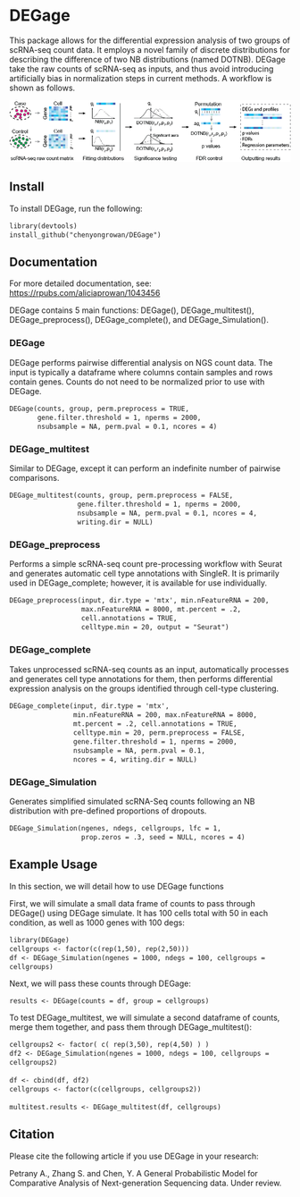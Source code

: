 # DEGage
This package allows for the differential expression analysis of two groups of scRNA-seq count data. It employs a novel family of discrete distributions for describing the difference of two NB distributions (named DOTNB). DEGage take the raw counts of scRNA-seq as inputs, and thus avoid introducing artificially bias in normalization steps in current methods. A workflow is shown as follows.

![DEGage Workflow](/Fig1_DEGage_Workflow.png)

## Install
To install DEGage, run the following:
```
library(devtools)
install_github("chenyongrowan/DEGage")
```
## Documentation
For more detailed documentation, see:    
https://rpubs.com/aliciaprowan/1043456

DEGage contains 5 main functions: DEGage(), DEGage_multitest(), DEGage_preprocess(), DEGage_complete(), and DEGage_Simulation().   

### DEGage
DEGage performs pairwise differential analysis on NGS count data. The input is typically a dataframe where columns contain samples and rows contain genes. Counts do not need to be normalized prior to use with DEGage. 
```
DEGage(counts, group, perm.preprocess = TRUE,
       gene.filter.threshold = 1, nperms = 2000,
       nsubsample = NA, perm.pval = 0.1, ncores = 4)
```

### DEGage_multitest
Similar to DEGage, except it can perform an indefinite number of pairwise comparisons. 
```
DEGage_multitest(counts, group, perm.preprocess = FALSE,
                 gene.filter.threshold = 1, nperms = 2000,
                 nsubsample = NA, perm.pval = 0.1, ncores = 4,
                 writing.dir = NULL)
```

### DEGage_preprocess
Performs a simple scRNA-seq count pre-processing workflow with Seurat and generates automatic cell type annotations with SingleR. It is primarily used in DEGage_complete; however, it is available for use individually.  
```
DEGage_preprocess(input, dir.type = 'mtx', min.nFeatureRNA = 200,
                  max.nFeatureRNA = 8000, mt.percent = .2,
                  cell.annotations = TRUE,
                  celltype.min = 20, output = "Seurat")
```

### DEGage_complete
Takes unprocessed scRNA-seq counts as an input, automatically processes and generates cell type annotations for them, then performs differential expression analysis on the groups identified through cell-type clustering.    
```
DEGage_complete(input, dir.type = 'mtx',
                min.nFeatureRNA = 200, max.nFeatureRNA = 8000, 
                mt.percent = .2, cell.annotations = TRUE,
                celltype.min = 20, perm.preprocess = FALSE,
                gene.filter.threshold = 1, nperms = 2000, 
                nsubsample = NA, perm.pval = 0.1,
                ncores = 4, writing.dir = NULL)
```

### DEGage_Simulation
Generates simplified simulated scRNA-Seq counts following an NB distribution with pre-defined proportions of dropouts.   
```
DEGage_Simulation(ngenes, ndegs, cellgroups, lfc = 1, 
                  prop.zeros = .3, seed = NULL, ncores = 4)
```

## Example Usage
In this section, we will detail how to use DEGage functions

First, we will simulate a small data frame of counts to pass through DEGage() using DEGage simulate. It has 100 cells total with 50 in each condition, as well as 1000 genes with 100 degs: 
```
library(DEGage)
cellgroups <- factor(c(rep(1,50), rep(2,50)))
df <- DEGage_Simulation(ngenes = 1000, ndegs = 100, cellgroups = cellgroups)
```

Next, we will pass these counts through DEGage:
```
results <- DEGage(counts = df, group = cellgroups)
```

To test DEGage_multitest, we will simulate a second dataframe of counts, merge them together, and pass them through DEGage_multitest(): 
```
cellgroups2 <- factor( c( rep(3,50), rep(4,50) ) )
df2 <- DEGage_Simulation(ngenes = 1000, ndegs = 100, cellgroups = cellgroups2)

df <- cbind(df, df2)
cellgroups <- factor(c(cellgroups, cellgroups2))

multitest.results <- DEGage_multitest(df, cellgroups)
```
## Citation
Please cite the following article if you use DEGage in your research:

Petrany A., Zhang S. and Chen, Y. A General Probabilistic Model for Comparative Analysis of Next-generation Sequencing data. Under review. 

